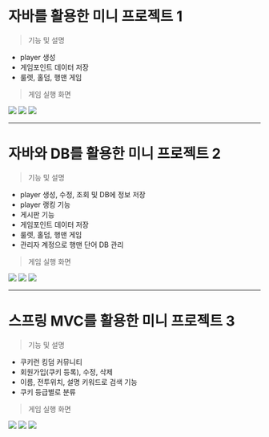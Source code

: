 # 자바를 활용한 미니 프로젝트 1

> 기능 및 설명
- player 생성
- 게임포인트 데이터 저장
- 룰렛, 홀덤, 행맨 게임

> 게임 실행 화면
<img src="https://pbs.twimg.com/media/E1E5YjsVEAMtKBg?format=jpg&name=900x900">
<img src="https://pbs.twimg.com/media/E1E5YjsVgAAnGk2?format=jpg&name=900x900">
<img src="https://pbs.twimg.com/media/E1E5YjqUcAc4rQS?format=jpg&name=small">

<hr>

# 자바와 DB를 활용한 미니 프로젝트 2

> 기능 및 설명
- player 생성, 수정, 조회 및 DB에 정보 저장
- player 랭킹 기능
- 게시판 기능
- 게임포인트 데이터 저장
- 룰렛, 홀덤, 행맨 게임
- 관리자 계정으로 행맨 단어 DB 관리

> 게임 실행 화면
<img src="https://pbs.twimg.com/media/E1E5cloVkAgLEBi?format=jpg&name=medium">
<img src="https://pbs.twimg.com/media/E1E5clpVIAcTcSj?format=jpg&name=medium">
<img src="https://pbs.twimg.com/media/E1E5cloVoAYx7tp?format=jpg&name=medium">

<hr>

# 스프링 MVC를 활용한 미니 프로젝트 3

> 기능 및 설명
- 쿠키런 킹덤 커뮤니티
- 회원가입(쿠키 등록), 수정, 삭제
- 이름, 전투위치, 설명 키워드로 검색 기능
- 쿠키 등급별로 분류

> 게임 실행 화면
<img src="https://pbs.twimg.com/media/E1phKo0VoAATB27?format=jpg&name=large">
<img src="https://pbs.twimg.com/media/E1phKo3VcAAzkL1?format=jpg&name=large">
<img src="https://pbs.twimg.com/media/E1phKo1UYAQqtIH?format=jpg&name=large">
